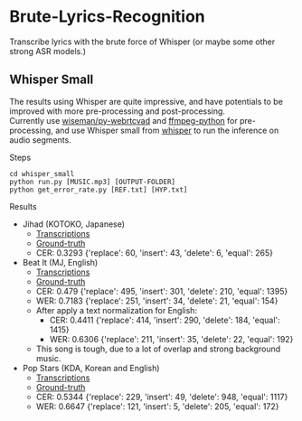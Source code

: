 # Brute-Lyrics-Recognition
Transcribe lyrics with the brute force of Whisper (or maybe some other strong ASR models.) <br>

## Whisper Small
The results using Whisper are quite impressive, and have potentials to be improved with more pre-processing and post-processing. <br>
Currently use [wiseman/py-webrtcvad](https://github.com/wiseman/py-webrtcvad) and [ffmpeg-python](https://pypi.org/project/ffmpeg-python/) for pre-processing, and use Whisper small from [whisper](https://github.com/openai/whisper) to run the inference on audio segments.

Steps
```
cd whisper_small
python run.py [MUSIC.mp3] [OUTPUT-FOLDER]
python get_error_rate.py [REF.txt] [HYP.txt]
```

Results
- Jihad (KOTOKO, Japanese)
  - [Transcriptions](whisper_small/data/jihad/hyp.txt) <br>
  - [Ground-truth](whisper_small/data/jihad/ref.txt) <br>
  - CER:  0.3293 {'replace': 60, 'insert': 43, 'delete': 6, 'equal': 265}
- Beat It (MJ, English)
  - [Transcriptions](whisper_small/data/beatit/hyp.txt) <br>
  - [Ground-truth](whisper_small/data/beatit/ref.txt) <br>
  - CER:  0.479 {'replace': 495, 'insert': 301, 'delete': 210, 'equal': 1395}
  - WER:  0.7183 {'replace': 251, 'insert': 34, 'delete': 21, 'equal': 154}
  - After apply a text normalization for English:
    - CER:  0.4411 {'replace': 414, 'insert': 290, 'delete': 184, 'equal': 1415}
    - WER:  0.6306 {'replace': 211, 'insert': 35, 'delete': 22, 'equal': 192}
  - This song is tough, due to a lot of overlap and strong background music.
- Pop Stars (KDA, Korean and English)
  - [Transcriptions](whisper_small/data/popstars/hyp.txt) <br>
  - [Ground-truth](whisper_small/data/popstars/ref.txt) <br>
  - CER:  0.5344 {'replace': 229, 'insert': 49, 'delete': 948, 'equal': 1117}
  - WER:  0.6647 {'replace': 121, 'insert': 5, 'delete': 205, 'equal': 172}

